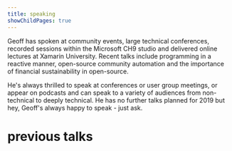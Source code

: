 ```yaml
---
title: speaking
showChildPages: true
---
```


Geoff has spoken at community events, large technical conferences, recorded sessions within the Microsoft CH9 studio and delivered online lectures at Xamarin University. Recent talks include programming in a reactive manner, open-source community automation and the importance of financial sustainability in open-source.

He's always thrilled to speak at conferences or user group meetings, or appear on podcasts and can speak to a variety of audiences from non-technical to deeply technical. He has no further talks planned for 2019 but hey, Geoff's always happy to speak - just ask.

# previous talks
